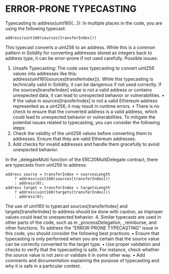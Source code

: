 # ERROR-PRONE TYPECASTING
Typecasting to address(uint160(...)): In multiple places in the code, you are using the following typecast:
```
address(uint160(sources[transferIndex]))
```

This typecast converts a uint256 to an address. While this is a common pattern in Solidity for converting addresses stored as integers back to address type, it can be error-prone if not used carefully.
Possible issues:
1.	Unsafe Typecasting: The code uses typecasting to convert uint256 values into addresses like this: address(uint160(sources[transferIndex])). While this typecasting is technically valid in Solidity, it can be dangerous if not used correctly. If the sources[transferIndex] value is not a valid address or contains unexpected data, it can lead to unexpected behavior or vulnerabilities.
•	If the value in sources[transferIndex] is not a valid Ethereum address represented as a uint256, it may result in runtime errors.
•	There is no check to ensure that the converted address is a valid address, which could lead to unexpected behavior or vulnerabilities.
To mitigate the potential issues related to typecasting, you can consider the following steps:
1.	Check the validity of the uint256 values before converting them to addresses. Ensure that they are valid Ethereum addresses.
2.	Add checks for invalid addresses and handle them gracefully to avoid unexpected behavior.

In the _delegateMulti function of the ERC20MultiDelegate contract, there are typecasts from uint256 to address:
```
address source = transferIndex < sourcesLength
    ? address(uint160(sources[transferIndex]))
    : address(0);
address target = transferIndex < targetsLength
    ? address(uint160(targets[transferIndex]))
    : address(0);
```
The use of uint160 to typecast sources[transferIndex] and targets[transferIndex] to address should be done with caution, as improper values could lead to unexpected behavior.
4.	Similar typecasts are used in other parts of the code, such as in _processDelegation, _reimburse, and other functions.
To address the "ERROR-PRONE TYPECASTING" issue in this code, you should consider the following best practices:
•	Ensure that typecasting is only performed when you are certain that the source value can be correctly converted to the target type.
•	Use proper validation and checks to verify that the typecasting is safe. For instance, check whether the source value is not zero or validate it in some other way.
•	Add comments and documentation explaining the purpose of typecasting and why it is safe in a particular context.

